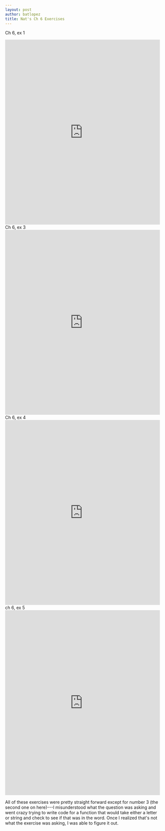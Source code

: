 ```yaml
---
layout: post
author: batlopez
title: Nat's Ch 6 Exercises
---
```

Ch 6, ex 1
<iframe src="https://trinket.io/embed/python/2ab88a42f2" width="100%" height="600" frameborder="0" marginwidth="0" marginheight="0" allowfullscreen></iframe>
Ch 6, ex 3
<iframe src="https://trinket.io/embed/python/273a91874e" width="100%" height="600" frameborder="0" marginwidth="0" marginheight="0" allowfullscreen></iframe>
Ch 6, ex 4
<iframe src="https://trinket.io/embed/python/87deb7c85a" width="100%" height="600" frameborder="0" marginwidth="0" marginheight="0" allowfullscreen></iframe>
ch 6, ex 5
<iframe src="https://trinket.io/embed/python/cb729d1be0" width="100%" height="600" frameborder="0" marginwidth="0" marginheight="0" allowfullscreen></iframe>

All of these exercises were pretty straight forward except for number 3 (the second one on here)---I misunderstood what the question was asking and went crazy trying to write code for a function that would take either a letter or string and check to see if that was in the word. Once I realized that's not what the exercise was asking, I was able to figure it out. 
